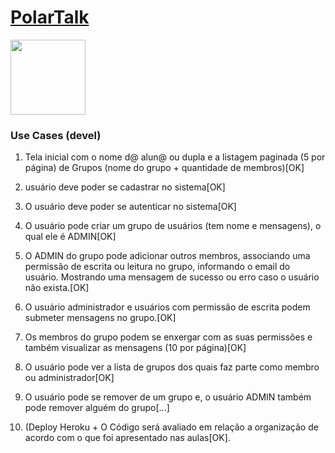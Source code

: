 # [PolarTalk](https://polartalk.herokuapp.com/)

<img style="width:120px" src="https://github.com/Chipskein/PolarTalk/blob/main/public/imgs/icon.png">

### Use Cases (devel)
1. Tela inicial com o nome d@ alun@ ou dupla e a listagem paginada (5 por página) de Grupos (nome do grupo + quantidade de membros)[OK]
 
2. usuário deve poder se cadastrar no sistema[OK]

3. O usuário deve poder se autenticar no sistema[OK]

4. O usuário pode criar um grupo de usuários (tem nome e mensagens), o qual ele é ADMIN[OK]

5. O ADMIN do grupo pode adicionar outros membros, associando uma permissão de escrita ou leitura no grupo, informando o email do usuário. Mostrando uma mensagem de sucesso ou erro caso o usuário não exista.[OK]

6. O usuário administrador e usuários com permissão de escrita podem submeter mensagens no grupo.[OK]

7. Os membros do grupo podem se enxergar com as suas permissões e também visualizar as mensagens (10 por página)[OK]

8. O usuário pode ver a lista de grupos dos quais faz parte como membro ou administrador[OK]

9. O usuário pode se remover de um grupo e, o usuário ADMIN também pode remover alguém do grupo[...]

10. (Deploy Heroku + O Código será avaliado em relação a organização de acordo com o que foi apresentado nas aulas[OK].
